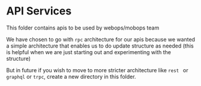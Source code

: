 # API Services

This folder contains apis to be used by webops/mobops team

We have chosen to go with `rpc` architecture for our apis because we wanted a simple architecture that enables us to do update structure as needed (this is helpful when we are just starting out and experimenting with the structure)

But in future if you wish to move to more stricter architecture like `rest ` or `graphql` or `trpc`, create a new directory in this folder.
